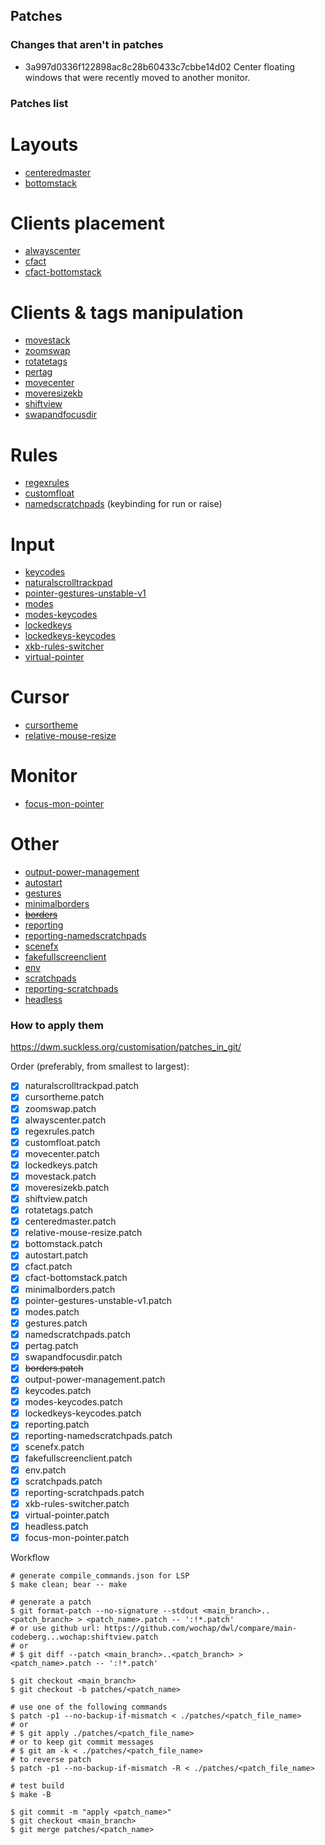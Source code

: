## Patches

### Changes that aren't in patches

- 3a997d0336f122898ac8c28b60433c7cbbe14d02
  Center floating windows that were recently moved to another monitor.

### Patches list

# Layouts

- [centeredmaster](https://github.com/wochap/dwl/blob/v0.5/centeredmaster/centeredmaster.patch)
- [bottomstack](https://github.com/wochap/dwl/blob/v0.5/bottomstack/bottomstack.patch)

# Clients placement

- [alwayscenter](https://github.com/wochap/dwl/blob/v0.5/alwayscenter/alwayscenter.patch)
- [cfact](https://github.com/wochap/dwl/blob/v0.5/cfact/cfact.patch)
- [cfact-bottomstack](https://github.com/wochap/dwl/blob/v0.5/cfact-bottomstack/cfact-bottomstack.patch)

# Clients & tags manipulation

- [movestack](https://github.com/wochap/dwl/blob/v0.5/movestack/movestack.patch)
- [zoomswap](https://codeberg.org/dwl/dwl-patches/src/branch/main/zoomswap/zoomswap.patch)
- [rotatetags](https://codeberg.org/korei999/dwl-patches/src/branch/main/rotatetags/rotatetags.patch)
- [pertag](https://github.com/wochap/dwl/blob/v0.5/pertag/pertag.patch)
- [movecenter](https://github.com/wochap/dwl/blob/v0.5/movecenter/movecenter.patch)
- [moveresizekb](https://github.com/wochap/dwl/blob/v0.5/moveresizekb/moveresizekb.patch)
- [shiftview](https://codeberg.org/dwl/dwl-patches/src/branch/main/shiftview/shiftview.patch)
- [swapandfocusdir](https://github.com/wochap/dwl/blob/v0.5/swapandfocusdir/swapandfocusdir.patch)

# Rules

- [regexrules](https://github.com/wochap/dwl/blob/v0.5/regexrules/regexrules.patch)
- [customfloat](https://github.com/wochap/dwl/blob/v0.5/customfloat/customfloat.patch)
- [namedscratchpads](https://github.com/wochap/dwl/blob/v0.5/namedscratchpads/namedscratchpads.patch) (keybinding for run or raise)

# Input

- [keycodes](https://github.com/wochap/dwl/blob/v0.5/keycodes/keycodes.patch)
- [naturalscrolltrackpad](https://github.com/wochap/dwl/blob/v0.5/naturalscrolltrackpad/naturalscrolltrackpad.patch)
- [pointer-gestures-unstable-v1](https://github.com/wochap/dwl/blob/v0.5/pointer-gestures-unstable-v1/pointer-gestures-unstable-v1.patch)
- [modes](https://github.com/wochap/dwl/blob/v0.5/modes/modes.patch)
- [modes-keycodes](https://github.com/wochap/dwl/blob/v0.5/modes-keycodes/modes-keycodes.patch)
- [lockedkeys](https://github.com/wochap/dwl/blob/v0.5/lockedkeys/lockedkeys.patch)
- [lockedkeys-keycodes](https://github.com/wochap/dwl/blob/v0.5/lockedkeys-keycodes/lockedkeys-keycodes.patch)
- [xkb-rules-switcher](https://github.com/wochap/dwl/blob/v0.5/xkb-rules-switcher/xkb-rules-switcher.patch)
- [virtual-pointer](https://github.com/wochap/dwl/blob/v0.5/virtual-pointer/virtual-pointer.patch)

# Cursor

- [cursortheme](https://github.com/wochap/dwl/blob/v0.5/cursortheme/cursortheme.patch)
- [relative-mouse-resize](https://github.com/wochap/dwl/blob/v0.5/relative-mouse-resize/relative-mouse-resize.patch)

# Monitor

- [focus-mon-pointer](https://github.com/wochap/dwl/blob/v0.5/focus-mon-pointer/focus-mon-pointer-diff.patch)

# Other

- [output-power-management](https://github.com/wochap/dwl/blob/v0.5/output-power-management/output-power-management.patch)
- [autostart](https://codeberg.org/dwl/dwl-patches/src/branch/main/autostart/autostart.patch)
- [gestures](https://github.com/wochap/dwl/blob/v0.5/gestures/gestures.patch)
- [minimalborders](https://github.com/wochap/dwl/blob/v0.5/minimalborders/minimalborders.patch)
- ~~[borders](https://github.com/wochap/dwl/blob/v0.5/borders/borders.patch)~~
- [reporting](https://github.com/wochap/dwl/blob/v0.5/reporting/reporting-diff.patch)
- [reporting-namedscratchpads](https://github.com/wochap/dwl/blob/v0.5/reporting-namedscratchpads/reporting-namedscratchpads-diff.patch)
- [scenefx](https://github.com/wochap/dwl/blob/v0.5/scenefx/scenefx.patch)
- [fakefullscreenclient](https://codeberg.org/dwl/dwl-patches/raw/branch/main/fakefullscreenclient/fakefullscreenclient.patch)
- [env](https://github.com/wochap/dwl/blob/v0.5/env/env-diff.patch)
- [scratchpads](https://github.com/wochap/dwl/blob/v0.5/scratchpads/scratchpads-diff.patch)
- [reporting-scratchpads](https://github.com/wochap/dwl/blob/v0.5/reporting-scratchpads/reporting-scratchpads-diff.patch)
- [headless](https://github.com/wochap/dwl/blob/v0.5/headless/headless-diff.patch)

### How to apply them

https://dwm.suckless.org/customisation/patches_in_git/

Order (preferably, from smallest to largest):

- [x] naturalscrolltrackpad.patch
- [x] cursortheme.patch
- [x] zoomswap.patch
- [x] alwayscenter.patch
- [x] regexrules.patch
- [x] customfloat.patch
- [x] movecenter.patch
- [x] lockedkeys.patch
- [x] movestack.patch
- [x] moveresizekb.patch
- [x] shiftview.patch
- [x] rotatetags.patch
- [x] centeredmaster.patch
- [x] relative-mouse-resize.patch
- [x] bottomstack.patch
- [x] autostart.patch
- [x] cfact.patch
- [x] cfact-bottomstack.patch
- [x] minimalborders.patch
- [x] pointer-gestures-unstable-v1.patch
- [x] modes.patch
- [x] gestures.patch
- [x] namedscratchpads.patch
- [x] pertag.patch
- [x] swapandfocusdir.patch
- [x] ~~borders.patch~~
- [x] output-power-management.patch
- [x] keycodes.patch
- [x] modes-keycodes.patch
- [x] lockedkeys-keycodes.patch
- [x] reporting.patch
- [x] reporting-namedscratchpads.patch
- [x] scenefx.patch
- [x] fakefullscreenclient.patch
- [x] env.patch
- [x] scratchpads.patch
- [x] reporting-scratchpads.patch
- [x] xkb-rules-switcher.patch
- [x] virtual-pointer.patch
- [x] headless.patch
- [x] focus-mon-pointer.patch

Workflow

```
# generate compile_commands.json for LSP
$ make clean; bear -- make

# generate a patch
$ git format-patch --no-signature --stdout <main_branch>..<patch_branch> > <patch_name>.patch -- ':!*.patch'
# or use github url: https://github.com/wochap/dwl/compare/main-codeberg...wochap:shiftview.patch
# or
# $ git diff --patch <main_branch>..<patch_branch> > <patch_name>.patch -- ':!*.patch'

$ git checkout <main_branch>
$ git checkout -b patches/<patch_name>

# use one of the following commands
$ patch -p1 --no-backup-if-mismatch < ./patches/<patch_file_name>
# or
# $ git apply ./patches/<patch_file_name>
# or to keep git commit messages
# $ git am -k < ./patches/<patch_file_name>
# to reverse patch
$ patch -p1 --no-backup-if-mismatch -R < ./patches/<patch_file_name>

# test build
$ make -B

$ git commit -m "apply <patch_name>"
$ git checkout <main_branch>
$ git merge patches/<patch_name>
```
